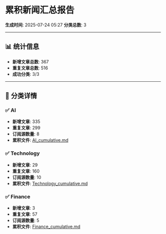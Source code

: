 # 累积新闻汇总报告

**生成时间**: 2025-07-24 05:27
**分类总数**: 3

---

## 📊 统计信息

- **新增文章总数**: 367
- **重复文章总数**: 516
- **成功分类**: 3/3

---

## 📂 分类详情

### ✅ AI
- **新增文章**: 335
- **重复文章**: 299
- **订阅源数量**: 8
- **累积文件**: [AI_cumulative.md](./AI_cumulative.md)

### ✅ Technology
- **新增文章**: 29
- **重复文章**: 160
- **订阅源数量**: 10
- **累积文件**: [Technology_cumulative.md](./Technology_cumulative.md)

### ✅ Finance
- **新增文章**: 3
- **重复文章**: 57
- **订阅源数量**: 5
- **累积文件**: [Finance_cumulative.md](./Finance_cumulative.md)
